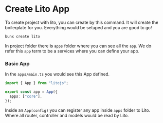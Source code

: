 # Create Lito App

To create project with lito, you can create by this command. It will create the boilerplate for you. Everything would be setuped and you are good to go!

```bash
bunx create lito
```

In project folder there is `apps` folder where you can see all the `app`. We do refer this `app` term to be a services where you can define your app.

### Basic App

In the `apps/main.ts` you would see this App defined.

```ts
import { App } from "litojs";

export const app = App({
  apps: ["core"],
});
```

Inside an `App(config)` you can register any app inside `apps` folder to Lito. Where all router, controller and models would be read by Lito.
